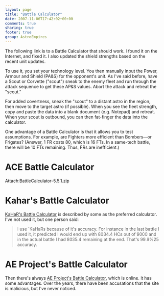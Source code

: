 ```yaml
---
layout: page
title: "Battle Calculator"
date: 2007-11-06T17:42:02+00:00
comments: true
sharing: true
footer: true
group: AstroEmpires
---
```


The following link is to a Battle Calculator that should work. I found it on the Internet, and fixed it. I also updated the shield strengths based on the recent unit updates.



To use it, you set your technology level. You then manually input the Power, Armour and Shield (PA&S) for the opponent's unit. As I've said before, have a Scout or Corvette ("scout") sneak to the enemy fleet and run through the attack sequence to get these AP&S values. Abort the attack and retreat the "scout."

For added covertness, sneak the "scout" to a distant astro in the region, then move to the target astro (if possible). When you see the fleet strength, copy and paste the data into a blank document (e.g. Notepad) and retreat. When your scout is outbound, you can then fat-finger the data into the calculator. 

One advantage of a Battle Calculator is that it allows you to test assumptions. For example, are Fighters more efficient than Bombers&mdash;or Frigates? (Answer, 1 FR costs 80, which is 16 FTs. In a same-tech battle, there will be 10 FTs remaining. Thus, FRs are inefficient.)

ACE Battle Calculator
=============

Attach:BattleCalculator-5.5.1.zip

Kahar's Battle Calculator
===============

[KaHaR's Battle Calculator](http://www.mediafire.com/?i2yzyttzkjf) is described by some as the preferred calculator. I've not used it, but one person said:

> I use `KaHaRs because of it's accuracy. For instance in the last battle I used it, it predicted I would end up with 8034.4 HCs out of 9000 and in the actual battle I had 8035.4 remaining at the end. That's 99.9%25 accuracy.



AE Project's Battle Calculator
==================

Then there's always [AE Project's Battle Calculator](http://www.aeproject.org/calculators/battle), which is online. It has some advantages. Over the years, there have been accusations that the site is malicious, but I've never noticed.

